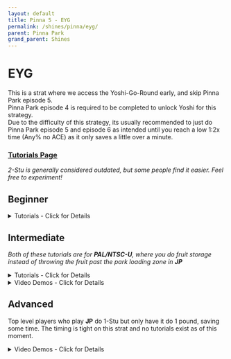 ```yaml
---
layout: default 
title: Pinna 5 - EYG
permalink: /shines/pinna/eyg/
parent: Pinna Park
grand_parent: Shines
---
```


# EYG
This is a strat where we access the Yoshi-Go-Round early, and skip Pinna Park episode 5.  
Pinna Park episode 4 is required to be completed to unlock Yoshi for this strategy.  
Due to the difficulty of this strategy, its usually recommended to just do Pinna Park episode 5 
and episode 6 as intended until you reach a low 1:2x time (Any% no ACE) as it only saves a little over a minute.

### [Tutorials Page](https://smscommunity.github.io/sms-guide/tutorials/)  
*2-Stu is generally considered outdated, but some people find it easier. Feel free to experiment!*  

## Beginner  

<details markdown="block">
  <summary markdown="span">
    Tutorials - Click for Details
  </summary>
  {: .text-gamma}
#### Tutorials: 
1-Stu 5YG by shoutplenty  
*(considered the easiest way to do EYG)*  
{% include yt.html id="UJ5RNJK6LRM" %}  

2-Stu 3YG by StrongmanLin  
*(outdated)*  
{% include yt.html id="0xm2-QkrL4M" %}  

2-Stu 3YG by DutchJ  
*(outdated)*  
{% include yt.html id="tvq-WY7YFsc" %}  
</details>  

## Intermediate  
*Both of these tutorials are for **PAL/NTSC-U**, where you do fruit storage instead of throwing the fruit past the park loading zone in **JP***  

<details markdown="block">
  <summary markdown="span">
    Tutorials - Click for Details
  </summary>
  {: .text-gamma}
#### Tutorials:  
1-Stu 2 Pound by Noki Doki  
{% include yt.html id="0plZQdNSo18" %}  

1-Stu 2 Pound by shoutplenty  
{% include yt.html id="J_m8bx_Z_Eo" %}  
</details>  


<details markdown="block">
  <summary markdown="span">
    Video Demos - Click for Details
  </summary>
  {: .text-gamma}
#### Video Demo:  
1-Stu 2 Pound Video Demo by planktonsecretformula  
*(RTA Friendly)*  
{% include yt.html id="ptXonShHuWw" %}  
</details>  

##  Advanced  
Top level players who play **JP** do 1-Stu but only have it do 1 pound, saving some time. The timing is tight on this strat and no tutorials exist as of this moment.  

<details markdown="block">
  <summary markdown="span">
    Video Demos - Click for Details
  </summary>
  {: .text-gamma}
#### Video Demos:  
1 Pound 1 Spin/Psuedo-1 Pound by Lotfy  
*(RTA Friendly)*  
{% include yt.html id="v=LVWCQgi0L-o" %}  

[1 Pound by inkstar](https://x.com/NoVidNoDidNoVid/status/1832344043004506145)  

There is also an exclusive **PAL** strategy called 0 Pound that saves around 2.5 seconds  
0 Pound by Noki Doki  
{% include yt.html id="v=98kA5EcsFIk" %}  
</details>  
